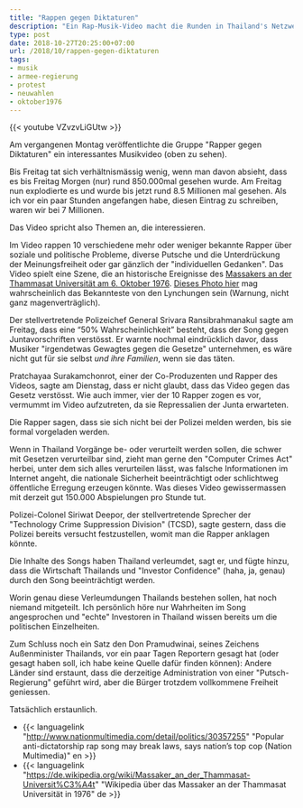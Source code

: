 ```yaml
---
title: "Rappen gegen Diktaturen"
description: "Ein Rap-Musik-Video macht die Runden in Thailand's Netzwerken, die Diktatur kritisierend - Prathet Khun Mii (Mein Land). "
type: post
date: 2018-10-27T20:25:00+07:00
url: /2018/10/rappen-gegen-diktaturen
tags:
- musik
- armee-regierung
- protest
- neuwahlen
- oktober1976
---
```


{{< youtube VZvzvLiGUtw >}}

Am vergangenen Montag veröffentlichte die Gruppe "Rapper gegen Diktaturen" ein interessantes Musikvideo (oben zu sehen).

Bis Freitag tat sich verhältnismässig wenig, wenn man davon absieht, dass es bis Freitag Morgen (nur) rund 850.000mal gesehen wurde. Am Freitag nun explodierte es und wurde bis jetzt rund 8.5 Millionen mal gesehen. Als ich vor ein paar Stunden angefangen habe, diesen Eintrag zu schreiben, waren wir bei 7 Millionen.

Das Video spricht also Themen an, die interessieren.

Im Video rappen 10 verschiedene mehr oder weniger bekannte Rapper über soziale und politische Probleme, diverse Putsche und die Unterdrückung der Meinungsfreiheit oder gar gänzlich der "individuellen Gedanken". Das Video spielt eine Szene, die an historische Ereignisse des [Massakers an der Thammasat Universität am 6. Oktober 1976](https://www.google.com/search?q=October+6,+1976&num=50&newwindow=1&client=ubuntu&hs=505&channel=fs&source=lnms&tbm=isch&sa=X&ved=0ahUKEwj9naeB0KbeAhWLO48KHY61D20Q_AUIDigB&biw=1865&bih=956). [Dieses Photo hier](https://www.worldpressphoto.org/sites/default/files/styles/gallery_main_image/public/1976004AD.jpg?itok=gzlSG-KJ) mag wahrscheinlich das Bekannteste von den Lynchungen sein (Warnung, nicht ganz magenverträglich).

Der stellvertretende Polizeichef General Srivara Ransibrahmanakul sagte am Freitag, dass eine “50% Wahrscheinlichkeit” besteht, dass der Song gegen Juntavorschriften verstösst. Er warnte nochmal eindrücklich davor, dass Musiker "irgendetwas Gewagtes gegen die Gesetze" unternehmen, es wäre nicht gut für sie selbst _und ihre Familien_, wenn sie das täten.

Pratchayaa Surakamchonrot, einer der Co-Produzenten und Rapper des Videos, sagte am Dienstag, dass er nicht glaubt, dass das Video gegen das Gesetz verstösst. Wie auch immer, vier der 10 Rapper zogen es vor, vermummt im Video aufzutreten, da sie Repressalien der Junta erwarteten.

Die Rapper sagen, dass sie sich nicht bei der Polizei melden werden, bis sie formal vorgeladen werden.

Wenn in Thailand Vorgänge be- oder verurteilt werden sollen, die schwer mit Gesetzen verurteilbar sind, zieht man gerne den "Computer Crimes Act" herbei, unter dem sich alles verurteilen lässt, was falsche Informationen im Internet angeht, die nationale Sicherheit beeinträchtigt oder schlichtweg öffentliche Erregung erzeugen könnte. Was dieses Video gewissermassen mit derzeit gut 150.000 Abspielungen pro Stunde tut.

Polizei-Colonel Siriwat Deepor, der stellvertretende Sprecher der "Technology Crime Suppression Division" (TCSD), sagte gestern, dass die Polizei bereits versucht festzustellen, womit man die Rapper anklagen könnte.

Die Inhalte des Songs haben Thailand verleumdet, sagt er, und fügte hinzu, dass die Wirtschaft Thailands und "Investor Confidence" (haha, ja, genau) durch den Song beeinträchtigt werden.

Worin genau diese Verleumdungen Thailands bestehen sollen, hat noch niemand mitgeteilt. Ich persönlich höre nur Wahrheiten im Song angesprochen und "echte" Investoren in Thailand wissen bereits um die politischen Einzelheiten.

Zum Schluss noch ein Satz den Don Pramudwinai, seines Zeichens Außenminister Thailands, vor ein paar Tagen Reportern gesagt hat (oder gesagt haben soll, ich habe keine Quelle dafür finden können): Andere Länder sind erstaunt, dass die derzeitige Administration von einer "Putsch-Regierung" geführt wird, aber die Bürger trotzdem vollkommene Freiheit geniessen.

Tatsächlich erstaunlich.

-   {{< languagelink "http://www.nationmultimedia.com/detail/politics/30357255" "Popular anti-dictatorship rap song may break laws, says nation’s top cop (Nation Multimedia)" en >}}
-   {{< languagelink "https://de.wikipedia.org/wiki/Massaker_an_der_Thammasat-Universit%C3%A4t" "Wikipedia über das Massaker an der Thammasat Universität in 1976" de >}}
